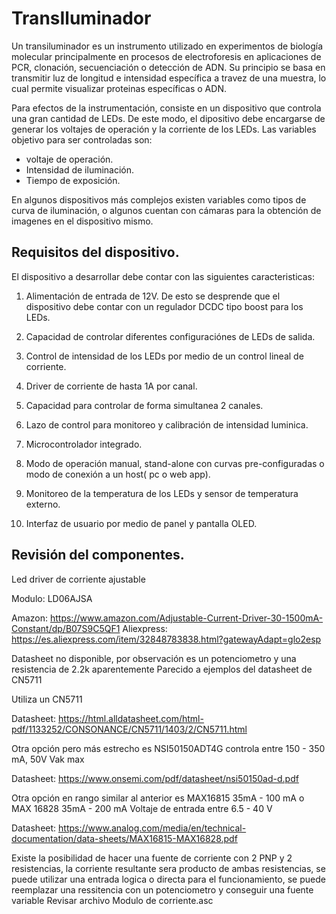 # TransIluminador

Un transiluminador es un instrumento utilizado en experimentos de biología molecular principalmente en procesos de electroforesis en aplicaciones de PCR, clonación, secuenciación o detección de ADN. Su principio se basa en transmitir luz de longitud e intensidad específica a travez de una muestra, lo cual permite visualizar proteinas específicas o ADN.

Para efectos de la instrumentación, consiste en un dispositivo que controla una gran cantidad de LEDs. De este modo, el dipositivo debe encargarse de generar los voltajes de operación y la corriente de los LEDs. Las variables objetivo para ser controladas son:

- voltaje de operación.
- Intensidad de iluminación.
- Tiempo de exposición.

En algunos dispositivos más complejos existen variables como tipos de curva de iluminación, o algunos cuentan con cámaras para la obtención de imagenes en el dispositivo mismo.


## Requisitos del dispositivo.

El dispositivo a desarrollar debe contar con las siguientes caracteristicas:

1. Alimentación de entrada de 12V. De esto se desprende que el dispositivo debe contar con un regulador DCDC tipo boost para los LEDs.

2. Capacidad de controlar diferentes configuraciónes de LEDs de salida.

3. Control de intensidad de los LEDs por medio de un control lineal de corriente.

4. Driver de corriente de hasta 1A por canal.

4. Capacidad para controlar de forma simultanea 2 canales.

5. Lazo de control para monitoreo y calibración de intensidad luminica.

6. Microcontrolador integrado.

7. Modo de operación manual, stand-alone con curvas pre-configuradas o modo de conexión a un host( pc o web app).

8. Monitoreo de la temperatura de los LEDs y sensor de temperatura externo.

9. Interfaz de usuario por medio de panel y pantalla OLED.

## Revisión del componentes.

Led driver de corriente ajustable

Modulo: LD06AJSA

Amazon: https://www.amazon.com/Adjustable-Current-Driver-30-1500mA-Constant/dp/B07S9C5QF1
Aliexpress: https://es.aliexpress.com/item/32848783838.html?gatewayAdapt=glo2esp

Datasheet no disponible, por observación es un potenciometro y una resistencia de 2.2k aparentemente
Parecido a ejemplos del datasheet de CN5711

Utiliza un CN5711

Datasheet: https://html.alldatasheet.com/html-pdf/1133252/CONSONANCE/CN5711/1403/2/CN5711.html

Otra opción pero más estrecho es NSI50150ADT4G controla entre 150 - 350 mA, 50V Vak max

Datasheet: https://www.onsemi.com/pdf/datasheet/nsi50150ad-d.pdf

Otra opción en rango similar al anterior es MAX16815 35mA - 100 mA
o MAX 16828 35mA - 200 mA
Voltaje de entrada entre 6.5 - 40 V

Datasheet: https://www.analog.com/media/en/technical-documentation/data-sheets/MAX16815-MAX16828.pdf

Existe la posibilidad de hacer una fuente de corriente con 2 PNP y 2 resistencias, la corriente resultante sera producto de ambas resistencias, se puede utilizar una entrada logica o directa para el funcionamiento, se puede reemplazar una ressitencia con un potenciometro y conseguir una fuente variable
Revisar archivo Modulo de corriente.asc
